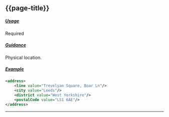 ## {{page-title}}

<h5><ins>Usage</ins></h5>

<span class="mro-circle required" title="Required"></span> Required

<h5><ins>Guidance</ins></h5>

Physical location.

<h5><ins>Example</ins></h5>

```xml
<address> 
    <line value="Trevelyan Square, Boar Ln"/>
    <city value="Leeds"/>
    <district value="West Yorkshire"/>
    <postalCode value="LS1 6AE"/>
</address>  
```

---